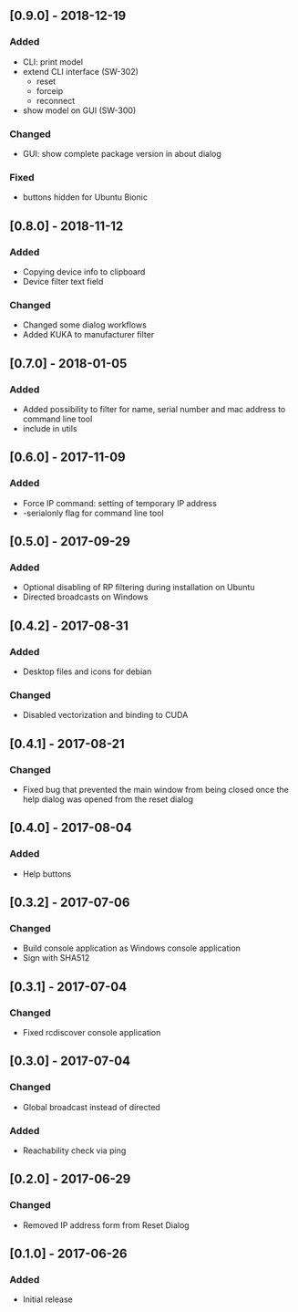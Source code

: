 ## [0.9.0] - 2018-12-19
### Added
- CLI: print model
- extend CLI interface (SW-302)
  - reset
  - forceip
  - reconnect
- show model on GUI (SW-300)

### Changed
- GUI: show complete package version in about dialog

### Fixed
- buttons hidden for Ubuntu Bionic

## [0.8.0] - 2018-11-12
### Added
- Copying device info to clipboard
- Device filter text field

### Changed
- Changed some dialog workflows
- Added KUKA to manufacturer filter

## [0.7.0] - 2018-01-05
### Added
- Added possibility to filter for name, serial number and mac address to command line tool
- include <array> in utils

## [0.6.0] - 2017-11-09
### Added
- Force IP command: setting of temporary IP address
- -serialonly flag for command line tool

## [0.5.0] - 2017-09-29
### Added
- Optional disabling of RP filtering during installation on Ubuntu
- Directed broadcasts on Windows

## [0.4.2] - 2017-08-31
### Added
- Desktop files and icons for debian
### Changed
- Disabled vectorization and binding to CUDA

## [0.4.1] - 2017-08-21
### Changed
- Fixed bug that prevented the main window from being closed once the help dialog was opened from the reset dialog

## [0.4.0] - 2017-08-04
### Added
- Help buttons

## [0.3.2] - 2017-07-06
### Changed
- Build console application as Windows console application
- Sign with SHA512

## [0.3.1] - 2017-07-04
### Changed
- Fixed rcdiscover console application

## [0.3.0] - 2017-07-04
### Changed
- Global broadcast instead of directed

### Added
- Reachability check via ping

## [0.2.0] - 2017-06-29
### Changed
- Removed IP address form from Reset Dialog

## [0.1.0] - 2017-06-26
### Added
- Initial release
